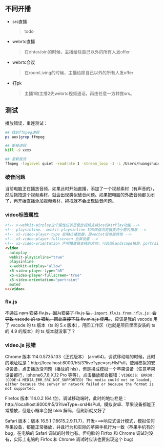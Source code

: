 ## 不同开播

- srs直播
  > todo
- webrtc直播
  > 在ohterJoin的时候，主播给除自己以外的所有人发offer
- webrtc会议
  > 在roomLiving的时候，主播给除自己以外的所有人发offer
- 打pk
  > 主播1和主播2先webrtc视频通话，再由任意一方转推srs。

## 测试

播放错误，重连测试：

```sh
## 找到ffmpeg进程
ps aux|grep ffmpeg

## 断掉进程
kill -9 xxxx

## 重新推流
ffmpeg -loglevel quiet -readrate 1 -stream_loop -1 -i /Users/huangshuisheng/Desktop/hss/galaxy-s10/billd-live-server/src/video/fddm_mhsw.mp4 -vcodec copy -acodec copy -f flv 'rtmp://localhost/livestream/roomId___2?token=47b650e1196e9c9d5b30f18cbd7a3cf1&random_id=B86Os2F5sf'
```

### 破音问题

当前电脑正在播放音频，如果此时开始直播，添加了一个视频素材（有声音的），然后拖拽这个视频素材，就会出现类似破音问题。如果把电脑的外放音频都关闭了，再开始直播添加视频素材，拖拽就不会出现破音问题。

### video标签属性

```html
<!-- x-webkit-airplay这个属性应该是使此视频支持ios的AirPlay功能 -->
<!-- playsinline、 webkit-playsinline IOS微信浏览器支持小窗内播放 -->
<!-- x5-video-player-type 启用H5播放器，是wechat安卓版特性 -->
<!-- x5-video-player-fullscreen 全屏设置 -->
<!-- x5-video-orientation 声明播放器支持的方向，可选值landscape横屏，portraint竖屏。默认值portraint。 -->
<video
  autoplay
  webkit-playsinline="true"
  playsinline
  x-webkit-airplay="allow"
  x5-video-player-type="h5"
  x5-video-player-fullscreen="true"
  x5-video-orientation="portraint"
  muted
></video>
```

### flv.js

~~不通过 npm 安装 flv.js，因为安装了 flv.js 后，`import flvJs from 'flv.js'` 会导致 vscode 的 ts 错乱。因此直接下载 flv.min.js 使用。~~，应该是我的 vscode 用了 vscode 的 ts 版本（ts 的 5.x 版本），用回工作区（也就是项目里面安装的 ts 的 4.9 的版本）的 ts 版本就没事了？

### video.js 报错

Chrome 版本 114.0.5735.133（正式版本） (arm64)，调试移动端的时候，此时的地址栏是：http://localhost:8000/h5/3?liveType=srsHlsPull，使用模拟的安卓设备，点击播放没问题（播放的 hls），但是换成模拟一个苹果设备（任意苹果设备都行，iphone6,7,8,X,12 Pro 等等），点击播放都会报错：`VIDEOJS: ERROR: (CODE:4 MEDIA_ERR_SRC_NOT_SUPPORTED) The media could not be loaded, either because the server or network failed or because the format is not supported.`

Firefox 版本 114.0.2 (64 位)，调试移动端时，此时的地址栏是：http://localhost:8000/h5/3?liveType=srsHlsPull，模拟安卓、苹果设备都能正常播放，但是小概率会报 blob 解码，但刷新就又好了

Safari 版本：版本 16.5.1 (18615.2.9.11.7)，开发===>响应式设计模式，模拟任何苹果设备，都能正常播放，并且行为和实际的苹果手机行为一致（苹果手机有的 bug，在电脑的 Safari 调试的时候也有。但电脑的 Firfox 和 Chrome 调试时没有，实际上电脑的 Firfox 和 Chrome 调试时应该也要出现这个 bug）
